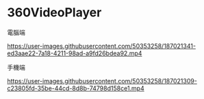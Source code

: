 # 360VideoPlayer
 
電腦端

https://user-images.githubusercontent.com/50353258/187021341-ed3aae22-7a18-4211-98ad-a9fd26bdea92.mp4


手機端

https://user-images.githubusercontent.com/50353258/187021309-c23805fd-35be-44cd-8d8b-74798d158ce1.mp4


